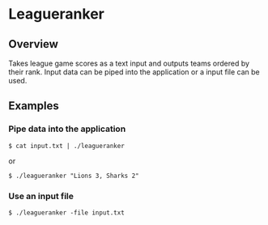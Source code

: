 # Leagueranker
## Overview
Takes league game scores as a text input and outputs teams ordered by their rank. Input data can be piped into the application or a input file can be used.
## Examples
### Pipe data into the application
```console
$ cat input.txt | ./leagueranker
```
or
```console
$ ./leagueranker "Lions 3, Sharks 2"
```
### Use an input file
```console
$ ./leagueranker -file input.txt
```